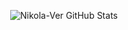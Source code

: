 <p align="center">
<img alt="Nikola-Ver GitHub Stats" src="https://github-readme-stats.vercel.app/api?username=Nikola-Ver&show_icons=true&hide_border=true&title_color=0366d6&icon_color=886ce4&line_height=25" /> 
</p>
